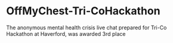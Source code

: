 # OffMyChest-Tri-CoHackathon
The anonymous mental health crisis live chat prepared for Tri-Co Hackathon at Haverford, was awarded 3rd place
